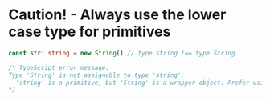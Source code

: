 # Caution! - Always use the lower case type for primitives

```ts
const str: string = new String() // type string !== type String

/* TypeScript error message:
Type 'String' is not assignable to type 'string'.
  'string' is a primitive, but 'String' is a wrapper object. Prefer using 'string' when possible.
*/
```
